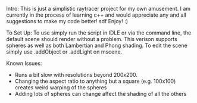 Intro: 
This is just a simplistic raytracer project for my own amusement.
I am currently in the process of learning c++ and would appreciate any and all suggestions to make my code better! 
sdf
Enjoy! :) 

To Set Up: 
To use simply run the script in IDLE or via the command line, the default scene should render without a problem. 
This verison supports spheres as well as both Lambertian and Phong shading. To edit the scene simply use .addObject or .addLight on mscene. 

Known Issues: 
- Runs a bit slow with resolutions beyond 200x200.
- Changing the aspect ratio to anything but a square (e.g. 100x100) creates weird warping of the spheres
- Adding lots of spheres can change affect the shading of all the others
